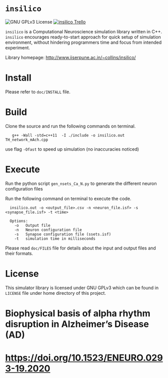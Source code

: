 `insilico`
========

![GNU GPLv3 License](http://img.shields.io/badge/license-GPLv3-green.svg)
[![insilico Trello](https://img.shields.io/badge/Trello-insilico-blue.svg)](https://trello.com/b/lkXzPGqD/insilico)

`insilico` is a Computational Neuroscience simulation library written in C++. `insilico` encourages ready-to-start approach for quick setup of simulation environment, without hindering programmers time and focus from intended experiment.

Library homepage: http://www.iiserpune.ac.in/~collins/insilico/

Install
=======

Please refer to `doc/INSTALL` file.

Build
=====
Clone the source and run the following commands on terminal.
```
   g++ -Wall -std=c++11  -I ./include -o insilico.out TH_network_mAch.cpp
```
use flag `-Ofast` to speed up simulation (no inaccuracies noticed)

Execute
=======

Run the python script `gen_nsets_Ca_N.py` to generate the different neuron configuration files

Run the following command on terminal to execute the code.
```
  insilico.out -o <output_file>.csv -n <neuron_file.isf> -s <synapse_file.isf> -t <time>

  Options:
    -o   Output file
    -n   Neuron configuration file
    -s   Synapse configuration file (ssets.isf)
    -t   simulation time in milliseconds

```
Please read `doc/FILES` file for details about the input and output files and their formats.

License
=======

This simulator library is licensed under GNU GPLv3 which can be found in `LICENSE` file under home directory of this project.


Biophysical basis of alpha rhythm disruption in Alzheimer’s Disease (AD)
=======

# https://doi.org/10.1523/ENEURO.0293-19.2020


